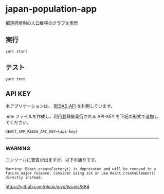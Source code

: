 # japan-population-app

都道府県別の人口推移のグラフを表示

## 実行

`yarn start`

## テスト

`yarn test`

## API KEY

本アプリケーションは、 [RESAS-API](https://opendata.resas-portal.go.jp/) を利用しています。

.env ファイルを作成し、利用登録後発行される API-KEY を下記の形式で追加してください。

```
REACT_APP_RESAS_API_KEY={api-key}
```

---

### WARNING

コンソールに警告が出ますが、以下の通りです。

```
Warning: React.createFactory() is deprecated and will be removed in a future major release. Consider using JSX or use React.createElement() directly instead.
```

https://github.com/plouc/nivo/issues/884
